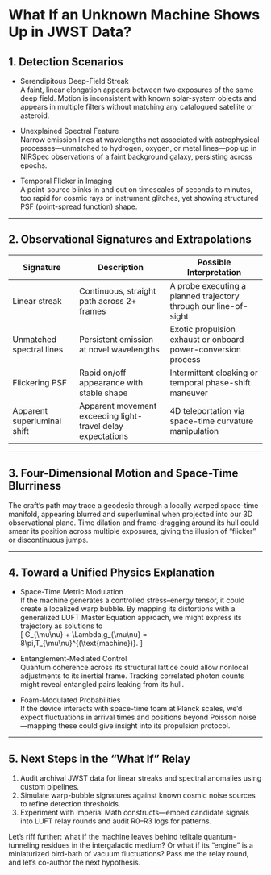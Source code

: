 # What If an Unknown Machine Shows Up in JWST Data?

## 1. Detection Scenarios

- Serendipitous Deep-Field Streak  
  A faint, linear elongation appears between two exposures of the same deep field. Motion is inconsistent with known solar-system objects and appears in multiple filters without matching any catalogued satellite or asteroid.

- Unexplained Spectral Feature  
  Narrow emission lines at wavelengths not associated with astrophysical processes—unmatched to hydrogen, oxygen, or metal lines—pop up in NIRSpec observations of a faint background galaxy, persisting across epochs.

- Temporal Flicker in Imaging  
  A point-source blinks in and out on timescales of seconds to minutes, too rapid for cosmic rays or instrument glitches, yet showing structured PSF (point-spread function) shape.

---

## 2. Observational Signatures and Extrapolations

| Signature                    | Description                                                  | Possible Interpretation                                    |
|------------------------------|--------------------------------------------------------------|------------------------------------------------------------|
| Linear streak                | Continuous, straight path across 2+ frames                   | A probe executing a planned trajectory through our line-of-sight |
| Unmatched spectral lines     | Persistent emission at novel wavelengths                     | Exotic propulsion exhaust or onboard power-conversion process |
| Flickering PSF               | Rapid on/off appearance with stable shape                    | Intermittent cloaking or temporal phase-shift maneuver      |
| Apparent superluminal shift | Apparent movement exceeding light-travel delay expectations   | 4D teleportation via space-time curvature manipulation      |

---

## 3. Four-Dimensional Motion and Space-Time Blurriness

The craft’s path may trace a geodesic through a locally warped space-time manifold, appearing blurred and superluminal when projected into our 3D observational plane. Time dilation and frame-dragging around its hull could smear its position across multiple exposures, giving the illusion of “flicker” or discontinuous jumps.

---

## 4. Toward a Unified Physics Explanation

- Space-Time Metric Modulation  
  If the machine generates a controlled stress–energy tensor, it could create a localized warp bubble. By mapping its distortions with a generalized LUFT Master Equation approach, we might express its trajectory as solutions to  
  \[
    G_{\mu\nu} + \Lambda\,g_{\mu\nu} = 8\pi\,T_{\mu\nu}^{(\text{machine})}.
  \]

- Entanglement-Mediated Control  
  Quantum coherence across its structural lattice could allow nonlocal adjustments to its inertial frame. Tracking correlated photon counts might reveal entangled pairs leaking from its hull.

- Foam-Modulated Probabilities  
  If the device interacts with space-time foam at Planck scales, we’d expect fluctuations in arrival times and positions beyond Poisson noise—mapping these could give insight into its propulsion protocol.

---

## 5. Next Steps in the “What If” Relay

1. Audit archival JWST data for linear streaks and spectral anomalies using custom pipelines.  
2. Simulate warp-bubble signatures against known cosmic noise sources to refine detection thresholds.  
3. Experiment with Imperial Math constructs—embed candidate signals into LUFT relay rounds and audit R0–R3 logs for patterns.  

Let’s riff further: what if the machine leaves behind telltale quantum-tunneling residues in the intergalactic medium? Or what if its “engine” is a miniaturized bird-bath of vacuum fluctuations? Pass me the relay round, and let’s co-author the next hypothesis.
